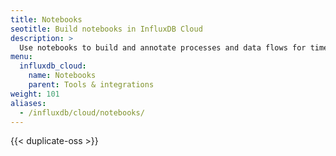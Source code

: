 ```yaml
---
title: Notebooks
seotitle: Build notebooks in InfluxDB Cloud
description: >
  Use notebooks to build and annotate processes and data flows for time series data.
menu:
  influxdb_cloud:
    name: Notebooks
    parent: Tools & integrations
weight: 101
aliases:
  - /influxdb/cloud/notebooks/
---
```


{{< duplicate-oss >}}
